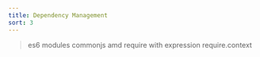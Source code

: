 ```yaml
---
title: Dependency Management
sort: 3
---
```

> es6 modules
> commonjs
> amd
> require with expression
> require.context
